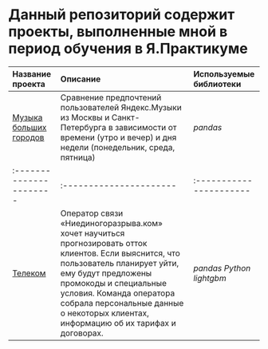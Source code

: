 # Данный репозиторий содержит проекты, выполненные мной в период обучения в Я.Практикуме


| Название проекта | Описание | Используемые библиотеки | 
| :---------------------- | :---------------------- | :---------------------- |
| [Музыка больших городов](Client-leak) | Сравнение предпочтений пользователей Яндекс.Музыки из Москвы и Санкт-Петербурга в зависимости от времени (утро и вечер) и дня недели (понедельник, среда, пятница)| *pandas* |
| :---------------------- | :---------------------- | :---------------------- |
| [Телеком](Client-leak) | Оператор связи «Ниединогоразрыва.ком» хочет научиться прогнозировать отток клиентов. Если выяснится, что пользователь планирует уйти, ему будут предложены промокоды и специальные условия. Команда оператора собрала персональные данные о некоторых клиентах, информацию об их тарифах и договорах.| *pandas* *Python* *lightgbm*|
